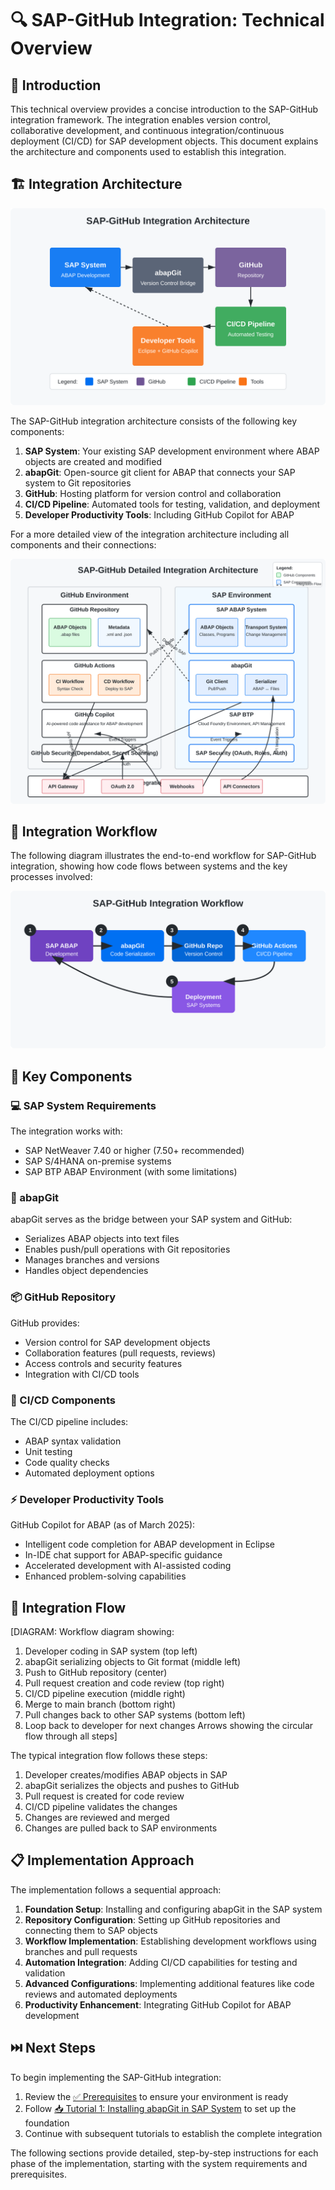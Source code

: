 # 🔍 SAP-GitHub Integration: Technical Overview

## 📝 Introduction

This technical overview provides a concise introduction to the SAP-GitHub integration framework. The integration enables version control, collaborative development, and continuous integration/continuous deployment (CI/CD) for SAP development objects. This document explains the architecture and components used to establish this integration.

## 🏗️ Integration Architecture

![SAP-GitHub Integration Architecture](../../assets/images/diagrams/high-level-architecture.svg)

The SAP-GitHub integration architecture consists of the following key components:

1. **SAP System**: Your existing SAP development environment where ABAP objects are created and modified
2. **abapGit**: Open-source git client for ABAP that connects your SAP system to Git repositories
3. **GitHub**: Hosting platform for version control and collaboration
4. **CI/CD Pipeline**: Automated tools for testing, validation, and deployment
5. **Developer Productivity Tools**: Including GitHub Copilot for ABAP

For a more detailed view of the integration architecture including all components and their connections:

![SAP-GitHub Detailed Integration Architecture](../../assets/images/diagrams/detailed-integration-architecture.svg)

## 🔄 Integration Workflow

The following diagram illustrates the end-to-end workflow for SAP-GitHub integration, showing how code flows between systems and the key processes involved:

![SAP-GitHub Integration Workflow](../../assets/images/diagrams/integration-workflow.svg)

## 🧩 Key Components

### 💻 SAP System Requirements

The integration works with:
- SAP NetWeaver 7.40 or higher (7.50+ recommended)
- SAP S/4HANA on-premise systems
- SAP BTP ABAP Environment (with some limitations)

### 🔗 abapGit

abapGit serves as the bridge between your SAP system and GitHub:
- Serializes ABAP objects into text files
- Enables push/pull operations with Git repositories
- Manages branches and versions
- Handles object dependencies

### 📦 GitHub Repository

GitHub provides:
- Version control for SAP development objects
- Collaboration features (pull requests, reviews)
- Access controls and security features
- Integration with CI/CD tools

### 🔁 CI/CD Components

The CI/CD pipeline includes:
- ABAP syntax validation
- Unit testing
- Code quality checks
- Automated deployment options

### ⚡ Developer Productivity Tools

GitHub Copilot for ABAP (as of March 2025):
- Intelligent code completion for ABAP development in Eclipse
- In-IDE chat support for ABAP-specific guidance
- Accelerated development with AI-assisted coding
- Enhanced problem-solving capabilities

## 🌊 Integration Flow

[DIAGRAM: Workflow diagram showing:
1. Developer coding in SAP system (top left)
2. abapGit serializing objects to Git format (middle left)
3. Push to GitHub repository (center)
4. Pull request creation and code review (top right)
5. CI/CD pipeline execution (middle right)
6. Merge to main branch (bottom right)
7. Pull changes back to other SAP systems (bottom left)
8. Loop back to developer for next changes
Arrows showing the circular flow through all steps]

The typical integration flow follows these steps:

1. Developer creates/modifies ABAP objects in SAP
2. abapGit serializes the objects and pushes to GitHub
3. Pull request is created for code review
4. CI/CD pipeline validates the changes
5. Changes are reviewed and merged
6. Changes are pulled back to SAP environments

## 📋 Implementation Approach

The implementation follows a sequential approach:

1. **Foundation Setup**: Installing and configuring abapGit in the SAP system
2. **Repository Configuration**: Setting up GitHub repositories and connecting them to SAP objects
3. **Workflow Implementation**: Establishing development workflows using branches and pull requests
4. **Automation Integration**: Adding CI/CD capabilities for testing and validation
5. **Advanced Configurations**: Implementing additional features like code reviews and automated deployments
6. **Productivity Enhancement**: Integrating GitHub Copilot for ABAP development

## ⏭️ Next Steps

To begin implementing the SAP-GitHub integration:

1. Review the [✅ Prerequisites](../2-prerequisites/system-requirements.md) to ensure your environment is ready
2. Follow [📥 Tutorial 1: Installing abapGit in SAP System](../3-setup-guide/installing-abapgit.md) to set up the foundation
3. Continue with subsequent tutorials to establish the complete integration

The following sections provide detailed, step-by-step instructions for each phase of the implementation, starting with the system requirements and prerequisites. 